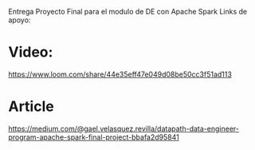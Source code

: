 Entrega Proyecto Final para el modulo de DE con Apache Spark
Links de apoyo:
# Video:
https://www.loom.com/share/44e35eff47e049d08be50cc3f51ad113

# Article
https://medium.com/@gael.velasquez.revilla/datapath-data-engineer-program-apache-spark-final-project-bbafa2d95841
